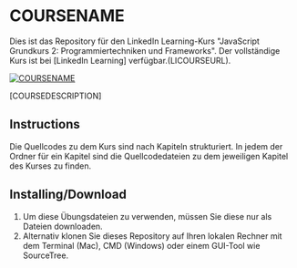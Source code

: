 # COURSENAME
Dies ist das Repository für den LinkedIn Learning-Kurs "JavaScript Grundkurs 2: Programmiertechniken und Frameworks". Der vollständige Kurs ist bei [LinkedIn Learning] verfügbar.(LICOURSEURL).

[![COURSENAME](COURSEIMAGE)](LICOURSEURL)

[COURSEDESCRIPTION]

## Instructions
Die Quellcodes zu dem Kurs sind nach Kapiteln strukturiert. In jedem der Ordner für ein Kapitel sind die Quellcodedateien zu dem jeweiligen Kapitel des Kurses zu finden.


## Installing/Download
1. Um diese Übungsdateien zu verwenden, müssen Sie diese nur als Dateien downloaden.
2. Alternativ klonen Sie dieses Repository auf Ihren lokalen Rechner mit dem Terminal (Mac), CMD (Windows) oder einem GUI-Tool wie SourceTree.
